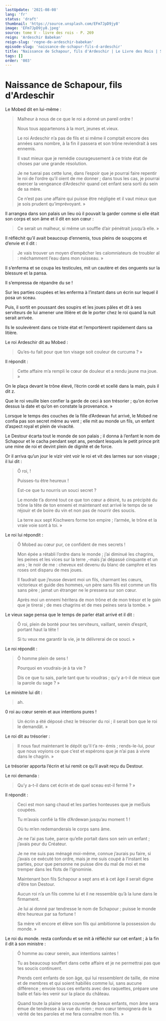 ```yaml
---
lastUpdate: '2021-08-08'
lang: 'fr'
status: 'draft'
thumbnail: 'https://source.unsplash.com/EFm7JpD9jy8'
image: 'EFm7JpD9jy8.jpeg'
source: tome V - livre des rois - P. 269
reign: 'Ardeschir Babekan'
reign-slug: 'regne-de-ardeschir-babekan'
episode-slug: 'naissance-de-schapur-fils-d-ardeschir'
title: "Naissance de Schapour, fils d'Ardeschir | Le Livre des Rois | Shâhnâmeh"
tags: []
order: '003'
---
```


<!-- LTeX: language=fr -->

# Naissance de Schapour, fils d'Ardeschir

Le Mobed dit en lui-même :

> Malheur à nous de ce que le roi a donné un pareil ordre !
>
> Nous tous appartenons à la mort, jeunes et.vieux.
>
> Le roi Ardeschir n’a pas de fils et si même il comptait encore des années sans nombre, à la fin il passera et son trône reviendrait à ses ennemis.
>
> Il vaut mieux que je remédie courageusement à ce triste état de choses par une grande résolution.
>
> Je ne tuerai pas cette lune, dans l’espoir que je pourrai faire repentir le roi de l’ordre qu’il oient de me donner ; dans tous les cas, je pourrai exercer la vengeance d’Ardeschir quand cet enfant sera sorti du sein de sa mère.
>
> Ce n’est pas une affaire qui puisse être négligée et il vaut mieux que je sois prudent qu’imprévoyant. »

Il arrangea dans son palais un lieu où il pouvait la garder comme si elle était son corps et son âme et il dit en son cœur :

> Ce serait un malheur, si même un souffle d’air pénétrait jusqu’à elle. »

Il réfléchit qu’il avait beaucoup d’ennemis, tous pleins de soupçons et d’envie et il dit :

> Je vais trouver un moyen d’empêcher les calomniateurs de troubler al : méchamment l’eau dans mon ruisseau. »

Il s’enferma et se coupa les testicules, mit un cautère et des onguents sur la blessure et la pansa.

Il s’empressa de répandre du se !

Sur les parties coupées et les enferma à l’instant dans un écrin sur lequel il posa un sceau.

Puis, il sortit en poussant des soupirs et les joues pâles et dit à ses serviteurs de lui amener une litière et de le porter chez le roi quand la nuit serait arrivée.

Ils le soulevèrent dans ce triste état et l’emportèrent rapidement dans sa litière.

Le roi Ardeschir dit au Mobed :

> Qu’es-tu fait pour que ton visage soit couleur de curcuma ? »

Il répondit :

> Cette affaire m’a rempli le cœur de douleur et a rendu jaune ma joue. »

On le plaça devant le trône élevé, l’écrin cordé et scellé dans la main, puis il dit z.

Que le roi veuille bien confier la garde de ceci à son trésorier ; qu’on écrive dessus la date et qu’on en constate la provenance. »

Lorsque le temps des couches de la fille d’Ardewan fut arrivé, le Mobed ne confia pas son secret même au vent ; elle mit au monde un fils, un enfant d’aspect royal et plein de vivacité.

Le Destour écarta tout le monde de son palais ; il donna à l’enfant le nom de Schapour et le cacha pendant sept ans, pendant lesquels le petit prince prit une mine de roi et devint plein de dignité et de force.

Or il arriva qu’un jour le vizir vint voir le roi et vit des larmes sur son visage ; il lui dit :

> Ô roi, !
>
> Puisses-tu être heureux !
>
> Est-ce que tu nourris un souci secret ?
>
> Le monde t’a donné tout ce que ton cœur a désiré, tu as précipité du trône la tête de ton ennemi et maintenant est arrivé le temps de se réjouir et de boire du vin et non pas de nourrir des soucis.
>
> La terre aux sept Kischwers forme ton empire ; l’armée, le trône et la vraie voie sont à toi. »

Le roi lui répondit :

> Ô Mobed au cœur pur, ce confident de mes secrets !
>
> Mon épée a rétabli l’ordre dans le monde ; j’ai diminué les chagrins, les peines et les vices sur la terre ,-mais j’ai dépassé cinquante et un ans ; le noir de me : cheveux est devenu du blanc de camphre et les roses ont disparu de mes joues.
>
> Il faudrait que j’eusse devant moi un fils, charmant les cœurs, victorieux et guide des hommes,-un père sans fils est comme un fils sans père ; jamat un étranger ne le pressera sur son cœur.
>
> Après moi un ennemi héritera de mon trône et de mon trésor et le gain que je tirerai ; de mes chagrins et de mes peines sera la tombe. »

Le vieux sage pensa que le temps de parler était arrivé et il dit :

> Ô roi, plein de bonté pour tes serviteurs, vaillant, serein d’esprit, portant haut la tête !
>
> Si tu veux me garantir la vie, je te délivrerai de ce souci. »

Le roi répondit :

> Ô homme plein de sens !
>
> Pourquoi en voudrais-je à ta vie ?
>
> Dis ce que tu sais, parle tant que tu voudras ; qu’y a-t-il de mieux que la parole du sage ? »

Le ministre lui dit :

> ah.
>
> 
0 roi au cœur serein et aux intentions pures !
>
> Un écrin a été déposé chez le trésorier du roi ; il serait bon que le roi le demandât. »

Le roi dit au trésorier :

> Il nous faut maintenant le dépôt qu’il t’a re-
émis ; rends-le-lui, pour que nous voyions ce que c’est et espérons que je n’ai pas à vivre dans le chagrin. »

Le trésorier apporta l’écrin et lui remit ce qu’il avait reçu du Destour.

Le roi demanda :

> Qu’y a-t-il dans cet écrin et de quel sceau est-il fermé ? »

Il répondit :

> Ceci est mon sang chaud et les parties honteuses que je meiSuis coupées.
>
> Tu m’avais confié la fille d’Ardewan jusqu’au moment
1 !
>
> Où tu m’en redemanderais le corps sans âme.
>
> Je ne l’ai pas tuée, parce qu’elle portait dans son sein un enfant ; j’avais peur du Créateur.
>
> Je ne me suis pas ménagé moi-même, connue j’aurais pu faire, si j’avais ce exécuté ton ordre, mais je me suis coupé à l’instant les parties, pour que personne ne puisse dire du mal de moi et me tremper dans les flots de l’ignominie.
>
> Maintenant bon fils Schapour a sept ans et à cet âge il serait digne d’être ton Destour.
>
> Aucun roi n’a un fils comme lui et il ne ressemble qu’à la lune dans le firmament.
>
> Je lui ai donné par tendresse le nom de Schapour ; puisse le monde être heureux par sa fortune !
>
> Sa mère vit encore et élève son fils qui ambitionne la possession du monde. »

Le roi du monde. resta confondu et se mit à réfléchir sur cet enfant ; à la fin il dit à son ministre :

> Ô homme au cœur serein, aux intentions saintes !
>
> Tu as beaucoup souffert dans cette affaire et je ne permettrai pas que tes soucis continuent.
>
> Prends cent enfants de son âge, qui lui ressemblent de taille, de mine et de membres et qui soient habillés comme lui, sans aucune différence ; envoie tous ces enfants avec des raquettes, prépare une balle et fais-les venir sur la place du château.
>
> Quand toute la plaine sera couverte de beaux enfants, mon âme sera émue de tendresse à la vue du mien ; mon cœur témoignera de la vérité de tes paroles et me fera connaître mon fils. »
